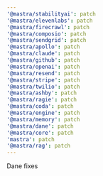 ```yaml
---
'@mastra/stabilityai': patch
'@mastra/elevenlabs': patch
'@mastra/firecrawl': patch
'@mastra/composio': patch
'@mastra/sendgrid': patch
'@mastra/apollo': patch
'@mastra/claude': patch
'@mastra/github': patch
'@mastra/openai': patch
'@mastra/resend': patch
'@mastra/stripe': patch
'@mastra/twilio': patch
'@mastra/ashby': patch
'@mastra/ragie': patch
'@mastra/coda': patch
'@mastra/engine': patch
'@mastra/memory': patch
'@mastra/dane': patch
'@mastra/core': patch
'mastra': patch
'@mastra/rag': patch
---
```


Dane fixes
